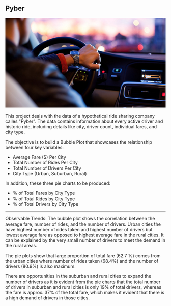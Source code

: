 ## Pyber

![Ride](Images/Ride.png)

This project deals with the data of a hypothetical ride sharing company calles "Pyber". The data contains information about every active driver and historic ride, including details like city, driver count, individual fares, and city type.

The objective is to build a Bubble Plot that showcases the relationship between four key variables:

* Average Fare ($) Per City
* Total Number of Rides Per City
* Total Number of Drivers Per City
* City Type (Urban, Suburban, Rural)

In addition, these three pie charts to be produced: 
* % of Total Fares by City Type
* % of Total Rides by City Type
* % of Total Drivers by City Type

*****************************************************************


Observable Trends:
The bubble plot shows the correlation between the average fare, number of rides, and the number of drivers. Urban cities the have highest number of rides taken and highest number of drivers but lowest average fare as opposed to highest average fare in the rural cities. It can be explained by the very small number of drivers to meet the demand in the rural areas.


The pie plots show that large proportion of total fare (62.7 %) comes from the urban cities where number of rides taken (68.4%) and the number of drivers (80.9%) is also maximum. 


There are opportunities in the suburban and rural cities to expand the number of drivers as it is evident from the pie charts that the total number of drivers in suburban and rural cities is only 19% of total drivers, whereas the fare is approx. 37% of the total fare, which makes it evident that there is a high demand of drivers in those cities.
